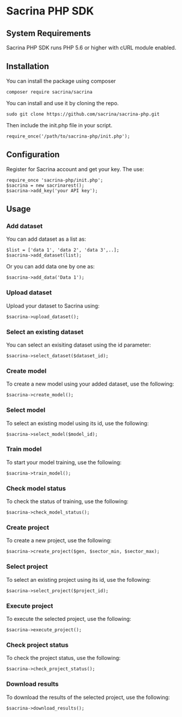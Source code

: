 # Sacrina PHP SDK

## System Requirements

Sacrina PHP SDK runs PHP 5.6 or higher with cURL module enabled.

## Installation

You can install the package using composer

    composer require sacrina/sacrina
    
You can install and use it by cloning the repo.

    sudo git clone https://github.com/sacrina/sacrina-php.git
    
Then include the init.php file in your script.

    require_once('/path/to/sacrina-php/init.php');

## Configuration

Register for Sacrina account and get your key. The use:

    require_once 'sacrina-php/init.php';
    $sacrina = new sacrinarest();
    $sacrina->add_key('your API key');

## Usage

### Add dataset

You can add dataset as a list as:

    $list = ['data 1', 'data 2', 'data 3',..];
    $sacrina->add_dataset(list);

Or you can add data one by one as:

    $sacrina->add_data('Data 1');

### Upload dataset

Upload your dataset to Sacrina using:

    $sacrina->upload_dataset();

### Select an existing dataset

You can select an exisiting dataset using the id parameter:

    $sacrina->select_dataset($dataset_id);

### Create model

To create a new model using your added dataset, use the following:

    $sacrina->create_model();

### Select model

To select an existing model using its id, use the following:

    $sacrina->select_model($model_id);

### Train model

To start your model training, use the following:

    $sacrina->train_model();

### Check model status

To check the status of training, use the following:

    $sacrina->check_model_status();

### Create project

To create a new project, use the following:

    $sacrina->create_project($gen, $sector_min, $sector_max);

### Select project

To select an existing project using its id, use the following:

    $sacrina->select_project($project_id);

### Execute project

To execute the selected project, use the following:

    $sacrina->execute_project();

### Check project status

To check the project status, use the following:

    $sacrina->check_project_status();

### Download results

To download the results of the selected project, use the following:

    $sacrina->download_results();
